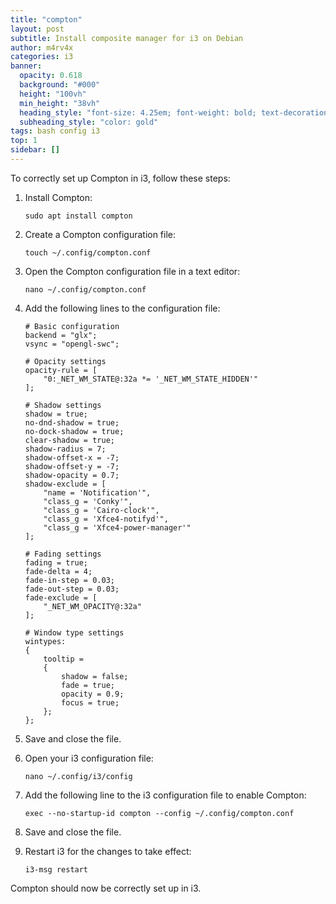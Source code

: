 ```yaml
---
title: "compton"
layout: post
subtitle: Install composite manager for i3 on Debian
author: m4rv4x
categories: i3
banner:
  opacity: 0.618
  background: "#000"
  height: "100vh"
  min_height: "38vh"
  heading_style: "font-size: 4.25em; font-weight: bold; text-decoration: underline"
  subheading_style: "color: gold"
tags: bash config i3
top: 1
sidebar: []
---
```

To correctly set up Compton in i3, follow these steps:

1. Install Compton:
   ```
   sudo apt install compton
   ```

2. Create a Compton configuration file:
   ```
   touch ~/.config/compton.conf
   ```

3. Open the Compton configuration file in a text editor:
   ```
   nano ~/.config/compton.conf
   ```

4. Add the following lines to the configuration file:
   ```
   # Basic configuration
   backend = "glx";
   vsync = "opengl-swc";

   # Opacity settings
   opacity-rule = [
       "0:_NET_WM_STATE@:32a *= '_NET_WM_STATE_HIDDEN'"
   ];

   # Shadow settings
   shadow = true;
   no-dnd-shadow = true;
   no-dock-shadow = true;
   clear-shadow = true;
   shadow-radius = 7;
   shadow-offset-x = -7;
   shadow-offset-y = -7;
   shadow-opacity = 0.7;
   shadow-exclude = [
       "name = 'Notification'",
       "class_g = 'Conky'",
       "class_g = 'Cairo-clock'",
       "class_g = 'Xfce4-notifyd'",
       "class_g = 'Xfce4-power-manager'"
   ];

   # Fading settings
   fading = true;
   fade-delta = 4;
   fade-in-step = 0.03;
   fade-out-step = 0.03;
   fade-exclude = [
       "_NET_WM_OPACITY@:32a"
   ];

   # Window type settings
   wintypes:
   {
       tooltip =
       {
           shadow = false;
           fade = true;
           opacity = 0.9;
           focus = true;
       };
   };
   ```

5. Save and close the file.

6. Open your i3 configuration file:
   ```
   nano ~/.config/i3/config
   ```

7. Add the following line to the i3 configuration file to enable Compton:
   ```
   exec --no-startup-id compton --config ~/.config/compton.conf
   ```

8. Save and close the file.

9. Restart i3 for the changes to take effect:
   ```
   i3-msg restart
   ```

Compton should now be correctly set up in i3.
